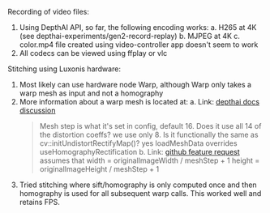 Recording of video files:
1. Using DepthAI API, so far, the following encoding works:
  a. H265 at 4K (see depthai-experiments/gen2-record-replay)
  b. MJPEG at 4K
  c. color.mp4 file created using video-controller app doesn't seem to work
2. All codecs can be viewed using ffplay or vlc

Stitching using Luxonis hardware:
1. Most likely can use hardware node Warp, although Warp only takes a warp mesh as input and not a homography
2. More information about a warp mesh is located at:
  a. Link: [depthai docs discussion](https://github.com/luxonis/depthai-docs-website/issues/316)
    > Mesh step is what it's set in config, default 16.
    > Does it use all 14 of the distortion coeffs?
    > we use only 8.
    > Is it functionally the same as cv::initUndistortRectifyMap()? 
    > yes
    > loadMeshData overrides useHomographyRectification
  b. Link: [github feature request](https://github.com/luxonis/depthai-core/issues/623)
    > assumes that
    > width = originalImageWidth / meshStep + 1
    > height = originalImageHeight / meshStep + 1
3. Tried stitching where sift/homography is only computed once and then homography is used for all subsequent warp calls. This worked well and retains FPS.
